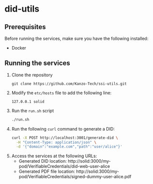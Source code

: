 # did-utils

## Prerequisites

Before running the services, make sure you have the following installed:

- Docker

## Running the services

1. Clone the repository
   ```
   git clone https://github.com/Kanzo-Tech/ssi-utils.git
   ```
2. Modify the `etc/hosts` file to add the following line:
   ```
   127.0.0.1 solid
   ```
3. Run the `run.sh` script
   ```sh
   ./run.sh
   ```
4. Run the following `curl` command to generate a DID:
   ```sh
   curl -X POST http://localhost:3001/generate-did \
     -H "Content-Type: application/json" \
     -d '{"domain":"example.com","path":"user/alice"}'
   ```
5. Access the services at the following URLs:
   - Generated DID location: http://solid:3000/my-pod/VerifiableCredentials/did-web-user-alice
   - Generated PDF file location: http://solid:3000/my-pod/VerifiableCredentials/signed-dummy-user-alice.pdf
